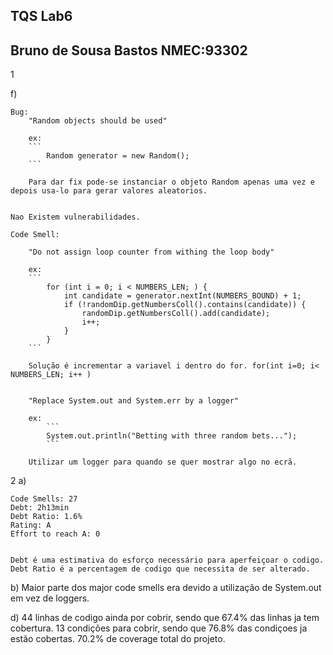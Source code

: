 ## TQS Lab6

## Bruno de Sousa Bastos NMEC:93302


1

f)

    Bug:
        "Random objects should be used"
        
        ex:
        ```
            Random generator = new Random();    
        ```

        Para dar fix pode-se instanciar o objeto Random apenas uma vez e depois usa-lo para gerar valores aleatorios.


    Nao Existem vulnerabilidades.

    Code Smell:

        "Do not assign loop counter from withing the loop body"

        ex:
        ```
            for (int i = 0; i < NUMBERS_LEN; ) {
                int candidate = generator.nextInt(NUMBERS_BOUND) + 1;
                if (!randomDip.getNumbersColl().contains(candidate)) {
                    randomDip.getNumbersColl().add(candidate);
                    i++;
                }
            }
        ```

        Solução é incrementar a variavel i dentro do for. for(int i=0; i< NUMBERS_LEN; i++ )


        "Replace System.out and System.err by a logger"

        ex:
            ```
            System.out.println("Betting with three random bets...");
            ```

        Utilizar um logger para quando se quer mostrar algo no ecrã.


2
a)

    Code Smells: 27
    Debt: 2h13min
    Debt Ratio: 1.6%
    Rating: A
    Effort to reach A: 0


    Debt é uma estimativa do esforço necessário para aperfeiçoar o codigo.
    Debt Ratio é a percentagem de codigo que necessita de ser alterado.

b) 
    Maior parte dos major code smells era devido a utilização de System.out em vez de loggers.

        
    
d)
    44 linhas de codigo ainda por cobrir, sendo que 67.4% das linhas ja tem cobertura.
    13 condições para cobrir, sendo que 76.8% das condiçoes ja estão cobertas.
    70.2% de coverage total do projeto.
